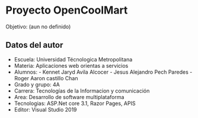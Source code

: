 # Proyecto OpenCoolMart

Objetivo: (aun no definido)

## Datos del autor

- Escuela: Universidad Técnologica Metropolitana
- Materia: Aplicaciones web orientas a servicios
- Alumnos: - Kennet Jaryd Avila Alcocer 
           - Jesus Alejandro Pech Paredes
           - Roger Aaron castillo Chan
- Grado y grupo: 4A
- Carrera: Tecnologías de la Informacion y comunicación
- Area: Desarrollo de software multiplataforma
- Tecnologias: ASP.Net core 3.1, Razor Pages, APIS
- Editor: Visual Studio 2019
